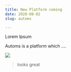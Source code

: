 ```yaml
---
title: New Platform coming
date: 2020-08-02
slug: automs

---
```

Lorem Ipsum 

Automs is a platform which .... 

![](/screenshor-forestry-preview.png)

> looks great